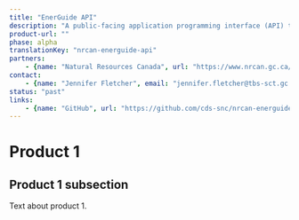 ```yaml
---
title: "EnerGuide API"
description: "A public-facing application programming interface (API) to open up access to EnerGuide Home Energy Ratings data in a transparent and reusable way."
product-url: ""
phase: alpha
translationKey: "nrcan-energuide-api"
partners:
    - {name: "Natural Resources Canada", url: "https://www.nrcan.gc.ca/home"}
contact:
    - {name: "Jennifer Fletcher", email: "jennifer.fletcher@tbs-sct.gc.ca"}
status: "past"
links:
    - {name: "GitHub", url: "https://github.com/cds-snc/nrcan-energuide-api-poc"}
---
```

# Product 1

## Product 1 subsection

Text about product 1.